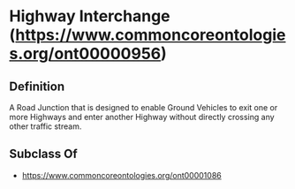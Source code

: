 # Highway Interchange (https://www.commoncoreontologies.org/ont00000956)

## Definition
A Road Junction that is designed to enable Ground Vehicles to exit one or more Highways and enter another Highway without directly crossing any other traffic stream.

## Subclass Of
- https://www.commoncoreontologies.org/ont00001086

